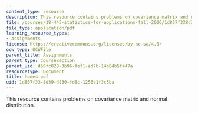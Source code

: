 ```yaml
---
content_type: resource
description: This resource contains problems on covariance matrix and normal distribution.
file: /courses/18-443-statistics-for-applications-fall-2006/1d867f338d39d830fd8c1256a1f3c5ba_home4.pdf
file_type: application/pdf
learning_resource_types:
- Assignments
license: https://creativecommons.org/licenses/by-nc-sa/4.0/
ocw_type: OCWFile
parent_title: Assignments
parent_type: CourseSection
parent_uid: d66fc828-3b96-fef1-ed7b-14a84b5fa47a
resourcetype: Document
title: home4.pdf
uid: 1d867f33-8d39-d830-fd8c-1256a1f3c5ba
---
```

This resource contains problems on covariance matrix and normal distribution.